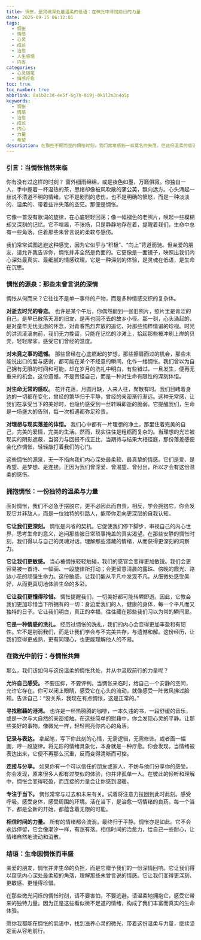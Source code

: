 ```yaml
---
title: 惆怅，是灵魂深处最温柔的低语：在微光中寻找前行的力量
date: 2025-09-15 06:12:01
tags:
  - 惆怅
  - 情感
  - 心灵
  - 成长
  - 治愈
  - 人生感悟
  - 内省
categories:
  - 心灵随笔
  - 情感疗愈
toc: true
toc_number: true
abbrlink: 8a1b2c3d-4e5f-6g7h-8i9j-0k1l2m3n4o5p
keywords:
  - 惆怅
  - 情感
  - 治愈
  - 成长
  - 内心
  - 力量
  - 希望
description: 在那些不期而至的惆怅时刻，我们常常感到一丝莫名的失落。但这份温柔的低语，并非全然是悲伤。它提醒我们去感受、去思考、去珍惜。本文将带你走进惆怅的深处，理解它的意义，并学会如何在这些微光中，找到滋养心灵、继续前行的力量。
---
```


### 引言：当惆怅悄然来临

你有没有过这样的时刻？
窗外细雨绵绵，或是夜色如墨，万籁俱寂。你独自一人，手中握着一杯温热的茶，思绪却像被风吹散的蒲公英，飘向远方。心头涌起一丝说不清道不明的情绪，它不是剧烈的悲伤，也不是明确的愤怒，而是一种淡淡的、温柔的、带着些许失落的空茫。那便是惆怅。

它像一首没有歌词的旋律，在心底轻轻回荡；像一幅褪色的老照片，唤起一些模糊却又深刻的记忆。它不喧嚣，不张扬，只是静静地存在着，提醒着我们，生命中总有一些角落，住着那些未曾言说的柔软与感伤。

我们常常试图逃避这种感觉，因为它似乎与“积极”、“向上”背道而驰。但亲爱的朋友，请允许我告诉你，惆怅并非全然是负面的。它更像是一面镜子，映照出我们内心深处最真实、最细腻的情感纹理。它是一种深刻的体验，是灵魂在低语，是生命在沉思。

### 惆怅的源泉：那些未曾言说的深情

惆怅从何而来？它往往不是单一事件的产物，而是多种情感交织的复杂体。

**对逝去时光的眷恋。** 也许是某个午后，你偶然翻到一张旧照片，照片里是青涩的自己，是早已散落天涯的旧友，是再也回不去的故乡小径。那一刻，心头涌起的，是对童年无忧无虑的怀念，对青春热烈奔放的追忆，对那些纯粹情谊的珍视。时光的洪流滚滚向前，我们无力挽留，只能在记忆的沙滩上，拾起那些被冲刷上岸的贝壳，轻轻摩挲，感受它们曾经的温度。

**对未竟之事的遗憾。** 那些曾经在心底燃起的梦想，那些擦肩而过的机会，那些未能说出口的爱与感谢，都可能在某个不经意的瞬间，化作一缕惆怅。我们曾以为自己拥有无限的时间和可能，却在岁月的洗礼中明白，有些错过，一旦发生，便再无重来的机会。这份遗憾，不是责怪自己，而是一种对生命有限性的深刻体悟。

**对生命无常的感叹。** 花开花落，月圆月缺，人来人往，聚散有时。我们目睹着身边的一切都在变化，曾经的繁华归于平静，曾经的亲密渐行渐远。这种无常感，让我们在享受当下的美好时，也隐约感受到一丝转瞬即逝的脆弱。它提醒我们，生命是一场盛大的告别，每一次相遇都弥足珍贵。

**对理想与现实落差的体悟。** 我们心中都有一片理想的净土，那里住着完美的自己，完美的爱情，完美的生活。然而，现实往往是粗粝而复杂的。当理想的光芒被现实的阴影遮蔽，当努力与回报不成正比，当期待与结果大相径庭，那份落差感便会化作惆怅，轻轻敲打着我们的心门。

这些惆怅的源泉，无一不指向我们内心深处最柔软、最真挚的情感。它们是爱、是希望、是梦想、是连接。正因为我们曾深爱、曾渴望、曾付出，所以才会有这份温柔的感伤。

### 拥抱惆怅：一份独特的温柔与力量

面对惆怅，我们不必急于摆脱它，更不必因此而自责。相反，学会拥抱它，你会发现它并非敌人，而是一位独特的引路人，能带你走向更深层的自我认知。

**它让我们更深刻。** 惆怅是内省的契机。它促使我们停下脚步，审视自己的内心世界，思考生命的意义，追问那些被日常琐事掩盖的真实渴望。在那些安静的惆怅时刻，我们得以与自己的灵魂对话，理解那些潜藏的情绪，从而获得更深刻的洞察力。

**它让我们更敏感。** 当心被惆怅轻轻触碰，我们的感官会变得更加敏锐。我们会更容易被一首诗、一幅画、一段旋律所打动；会更留意清晨的露珠、傍晚的霞光、路边小花的顽强生命力。这份敏感，让我们能从平凡中发现不凡，从细微处感受美好，从而更真切地体验生命的多彩。

**它让我们更懂得珍惜。** 惆怅提醒我们，一切美好都可能转瞬即逝。因此，它教会我们更加珍惜当下所拥有的一切：身边爱我们的人，健康的身体，每一个平凡而又独特的日子。它让我们明白，真正的幸福，往往藏在那些我们习以为常的瞬间里。

**它是一种情感的洗礼。** 经历过惆怅的洗礼，我们的内心会变得更加丰盈和有韧性。它不是削弱我们，而是让我们学会与不完美共存，与遗憾和解。这份经历，让我们变得更成熟，更有同理心，也更能理解他人的不易。

### 在微光中前行：与惆怅共舞

那么，我们该如何与这份温柔的惆怅共处，并从中汲取前行的力量呢？

**允许自己感受。** 不要压抑，不要评判。当惆怅来临时，给自己一个安静的空间，允许它存在。你可以闭上眼睛，感受它在心头的流动，就像感受一阵微风拂过脸颊。告诉自己：“没关系，我现在有点惆怅，这是正常的。”

**寻找慰藉的港湾。** 也许是一杯热腾腾的咖啡，一本久违的书，一段舒缓的音乐，或是一次与大自然的亲密接触。在这些简单的慰藉中，你会发现心灵的平静。让那些美好的事物，像微光一样，轻轻照亮你内心的角落。

**记录与表达。** 拿起笔，写下你此刻的心情，无需逻辑，无需修饰。或者画一幅画，哼一段旋律。将无形的情绪具象化，本身就是一种疗愈。你会发现，当情绪被表达出来，它便不再那么沉重，反而变得清晰而可控。

**连接与分享。** 如果你有一个可以信任的朋友或家人，不妨与他们分享你的感受。你会发现，原来很多人都有过类似的体验，你并非孤单一人。在彼此的倾听和理解中，惆怅会变得轻盈，而连接的力量会让你感到温暖。

**专注于当下。** 惆怅常常与过去和未来有关。试着将注意力拉回到此时此刻。感受呼吸，感受身体，感受周围的环境。活在当下，是治愈一切情绪的良药。每一个当下，都是全新的开始，都蕴含着无限的可能。

**相信时间的力量。** 所有的情绪都会流淌，最终归于平静。惆怅亦是如此。它不会永远停留，它会像潮汐一样，有涨有落。相信时间的治愈力，给自己一些耐心，让情绪自然地流动和消散。

### 结语：生命因惆怅而丰盛

亲爱的朋友，惆怅并非生命的负担，而是它赠予我们的一份深情回响。它让我们得以窥见内心深处最柔软的角落，理解那些未曾言说的情感。它让我们变得更深刻、更敏感、更懂得珍惜。

在那些微光闪烁的惆怅时刻，请不要害怕，不要逃避。请温柔地拥抱它，感受它带来的独特力量。因为正是这些看似微不足道的情绪，构成了我们丰富而真实的生命体验。

愿你我都能在惆怅的低语中，找到滋养心灵的微光，带着这份温柔与力量，继续坚定而从容地前行。